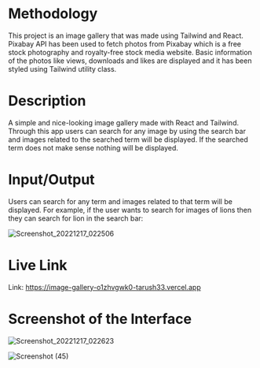 # Methodology 

This project is an image gallery that was made using Tailwind and React. Pixabay API has been used to fetch photos from Pixabay which is a free stock photography and royalty-free stock media website. Basic information of the photos like views, downloads and likes are displayed and it has been styled using Tailwind utility class.

# Description

A simple and nice-looking image gallery made with React and Tailwind. Through this app users can search for any image by using the search bar and images related to the searched term will be displayed. If the searched term does not make sense nothing will be displayed.

# Input/Output

Users can search for any term and images related to that term will be displayed. 
For example, if the user wants to search for images of lions then they can search for lion in the search bar:

![Screenshot_20221217_022506](https://user-images.githubusercontent.com/91522963/208187418-c679dfb7-d465-49ef-bd77-b6451719dd41.png)

# Live Link

Link: https://image-gallery-o1zhvgwk0-tarush33.vercel.app

# Screenshot of the Interface

![Screenshot_20221217_022623](https://user-images.githubusercontent.com/91522963/208187604-cced8acc-7e07-40f0-9da6-b0f956ecd0cd.png)

![Screenshot (45)](https://user-images.githubusercontent.com/87941703/152846650-cccc3826-ad4e-46c1-b16c-f67e981aedbb.png)

